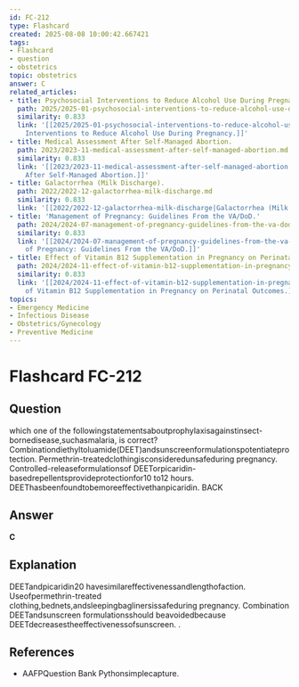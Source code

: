 ```yaml
---
id: FC-212
type: Flashcard
created: 2025-08-08 10:00:42.667421
tags:
- Flashcard
- question
- obstetrics
topic: obstetrics
answer: C
related_articles:
- title: Psychosocial Interventions to Reduce Alcohol Use During Pregnancy.
  path: 2025/2025-01-psychosocial-interventions-to-reduce-alcohol-use-during-preg.md
  similarity: 0.833
  link: '[[2025/2025-01-psychosocial-interventions-to-reduce-alcohol-use-during-preg|Psychosocial
    Interventions to Reduce Alcohol Use During Pregnancy.]]'
- title: Medical Assessment After Self-Managed Abortion.
  path: 2023/2023-11-medical-assessment-after-self-managed-abortion.md
  similarity: 0.833
  link: '[[2023/2023-11-medical-assessment-after-self-managed-abortion|Medical Assessment
    After Self-Managed Abortion.]]'
- title: Galactorrhea (Milk Discharge).
  path: 2022/2022-12-galactorrhea-milk-discharge.md
  similarity: 0.833
  link: '[[2022/2022-12-galactorrhea-milk-discharge|Galactorrhea (Milk Discharge).]]'
- title: 'Management of Pregnancy: Guidelines From the VA/DoD.'
  path: 2024/2024-07-management-of-pregnancy-guidelines-from-the-va-dod.md
  similarity: 0.833
  link: '[[2024/2024-07-management-of-pregnancy-guidelines-from-the-va-dod|Management
    of Pregnancy: Guidelines From the VA/DoD.]]'
- title: Effect of Vitamin B12 Supplementation in Pregnancy on Perinatal Outcomes.
  path: 2024/2024-11-effect-of-vitamin-b12-supplementation-in-pregnancy-on-perina.md
  similarity: 0.833
  link: '[[2024/2024-11-effect-of-vitamin-b12-supplementation-in-pregnancy-on-perina|Effect
    of Vitamin B12 Supplementation in Pregnancy on Perinatal Outcomes.]]'
topics:
- Emergency Medicine
- Infectious Disease
- Obstetrics/Gynecology
- Preventive Medicine
---
```


# Flashcard FC-212

## Question

which one of the followingstatementsaboutprophylaxisagainstinsect-bornedisease,suchasmalaria, is correct? Combinationdiethyltoluamide(DEET)andsunscreenformulationspotentiateprotection. Permethrin-treatedclothingisconsideredunsafeduring pregnancy. Controlled-releaseformulationsof DEETorpicaridin-basedrepellentsprovideprotectionfor10 to12 hours. DEEThasbeenfoundtobemoreeffectivethanpicaridin. BACK

## Answer

**C**

## Explanation

DEETandpicaridin20 havesimilareffectivenessandlengthofaction. Useofpermethrin-treated clothing,bednets,andsleepingbaglinersissafeduring pregnancy. Combination DEETandsunscreen formulationsshould beavoidedbecause DEETdecreasestheeffectivenessofsunscreen. .

## References

- AAFPQuestion Bank Pythonsimplecapture.


